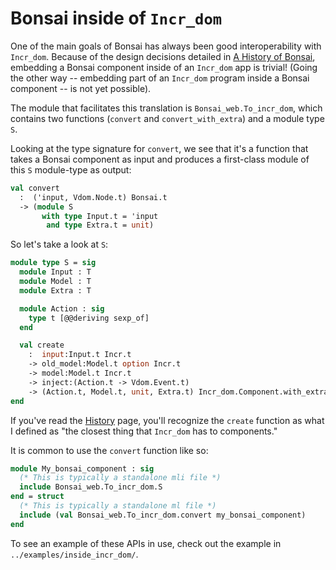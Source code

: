 # Bonsai inside of `Incr_dom`

One of the main goals of Bonsai has always been good interoperability
with `Incr_dom`.  Because of the design decisions detailed in
[A History of Bonsai](./history.md), embedding a Bonsai component inside
of an `Incr_dom` app is trivial!  (Going the other way -- embedding part
of an `Incr_dom` program inside a Bonsai component -- is not yet possible).

The module that facilitates this translation is `Bonsai_web.To_incr_dom`, which
contains two functions (`convert` and `convert_with_extra`) and a module type
`S`.

Looking at the type signature for `convert`, we see that it's a function that takes a
Bonsai component as input and produces a first-class module of this `S` module-type
as output:

```ocaml
val convert
  :  ('input, Vdom.Node.t) Bonsai.t
  -> (module S
       with type Input.t = 'input
        and type Extra.t = unit)
```

So let's take a look at `S`:

```ocaml
module type S = sig
  module Input : T
  module Model : T
  module Extra : T

  module Action : sig
    type t [@@deriving sexp_of]
  end

  val create
    :  input:Input.t Incr.t
    -> old_model:Model.t option Incr.t
    -> model:Model.t Incr.t
    -> inject:(Action.t -> Vdom.Event.t)
    -> (Action.t, Model.t, unit, Extra.t) Incr_dom.Component.with_extra Incr.t
end
```

If you've read the [History](./history.md) page, you'll recognize the `create`
function as what I defined as "the closest thing that `Incr_dom` has to
components."

It is common to use the `convert` function like so:

```ocaml
module My_bonsai_component : sig
  (* This is typically a standalone mli file *)
  include Bonsai_web.To_incr_dom.S
end = struct
  (* This is typically a standalone ml file *)
  include (val Bonsai_web.To_incr_dom.convert my_bonsai_component)
end
```

To see an example of these APIs in use, check out the example in
`../examples/inside_incr_dom/`.
